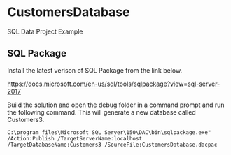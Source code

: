# CustomersDatabase
SQL Data Project Example


## SQL Package

Install the latest verison of SQL Package from the link below.

https://docs.microsoft.com/en-us/sql/tools/sqlpackage?view=sql-server-2017

Build the solution and open the debug folder in a command prompt and run the following command. This will generate a new database called Customers3.

```
C:\program files\Microsoft SQL Server\150\DAC\bin\sqlpackage.exe" /Action:Publish /TargetServerName:localhost /TargetDatabaseName:Customers3 /SourceFile:CustomersDatabase.dacpac
```
